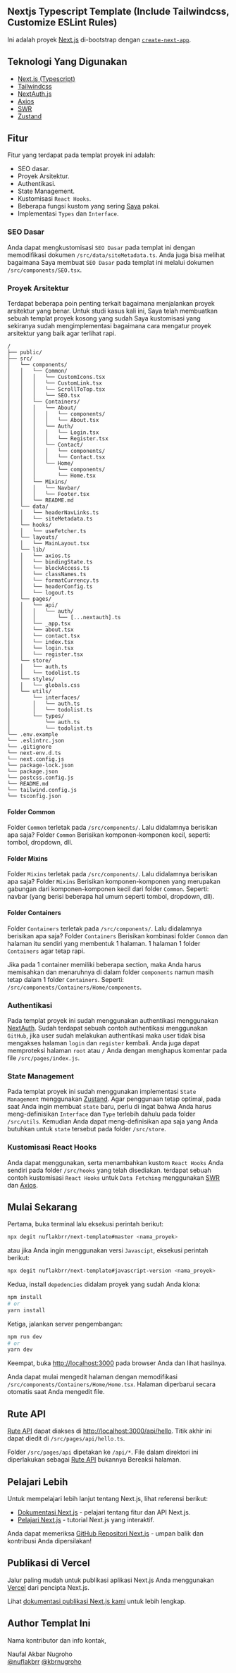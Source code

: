 ## Nextjs Typescript Template (Include Tailwindcss, Customize ESLint Rules)

Ini adalah proyek [Next.js](https://nextjs.org/) di-bootstrap dengan [`create-next-app`](https://github.com/vercel/next.js/tree/canary/packages/create-next-app).

## Teknologi Yang Digunakan

- [Next.js (Typescript)](https://nextjs.org/)
- [Tailwindcss](https://tailwindcss.com/)
- [NextAuth.js](https://next-auth.js.org/getting-started/introduction/)
- [Axios](https://axios-http.com/docs/intro/)
- [SWR](https://swr.vercel.app/)
- [Zustand](https://docs.pmnd.rs/zustand/getting-started/introduction/)

## Fitur

Fitur yang terdapat pada templat proyek ini adalah:

- SEO dasar.
- Proyek Arsitektur.
- Authentikasi.
- State Management.
- Kustomisasi `React Hooks`.
- Beberapa fungsi kustom yang sering [Saya](https://github.com/nuflakbrr) pakai.
- Implementasi `Types` dan `Interface`.

### SEO Dasar

Anda dapat mengkustomisasi `SEO Dasar` pada templat ini dengan memodifikasi dokumen `/src/data/siteMetadata.ts`. Anda juga bisa melihat bagaimana Saya membuat `SEO Dasar` pada templat ini melalui dokumen `/src/components/SEO.tsx`.

### Proyek Arsitektur

Terdapat beberapa poin penting terkait bagaimana menjalankan proyek arsitektur yang benar. Untuk studi kasus kali ini, Saya telah membuatkan sebuah templat proyek kosong yang sudah Saya kustomisasi yang sekiranya sudah mengimplementasi bagaimana cara mengatur proyek arsitektur yang baik agar terlihat rapi.

```
/
├── public/
├── src/
│   └── components/
│   │   └── Common/
│   │   │   └── CustomIcons.tsx
│   │   │   └── CustomLink.tsx
│   │   │   └── ScrollToTop.tsx
│   │   │   └── SEO.tsx
│   │   └── Containers/
│   │   │   └── About/
│   │   │   │   └── components/
│   │   │   │   └── About.tsx
│   │   │   └── Auth/
│   │   │   │   └── Login.tsx
│   │   │   │   └── Register.tsx
│   │   │   └── Contact/
│   │   │   │   └── components/
│   │   │   │   └── Contact.tsx
│   │   │   └── Home/
│   │   │       └── components/
│   │   │       └── Home.tsx
│   │   └── Mixins/
│   │   │   └── Navbar/
│   │   │   └── Footer.tsx
│   │   └── README.md
│   └── data/
│   │   └── headerNavLinks.ts
│   │   └── siteMetadata.ts
│   └── hooks/
│   │   └── useFetcher.ts
│   └── layouts/
│   │   └── MainLayout.tsx
│   └── lib/
│   │   └── axios.ts
│   │   └── bindingState.ts
│   │   └── blockAccess.ts
│   │   └── classNames.ts
│   │   └── formatCurrency.ts
│   │   └── headerConfig.ts
│   │   └── logout.ts
│   └── pages/
│   │   └── api/
│   │   │   └── auth/
│   │   │       └── [...nextauth].ts
│   │   └── _app.tsx
│   │   └── about.tsx
│   │   └── contact.tsx
│   │   └── index.tsx
│   │   └── login.tsx
│   │   └── register.tsx
│   └── store/
│   │   └── auth.ts
│   │   └── todolist.ts
│   └── styles/
│   │   └── globals.css
│   └── utils/
│       └── interfaces/
│       │   └── auth.ts
│       │   └── todolist.ts
│       └── types/
│           └── auth.ts
│           └── todolist.ts
└── .env.example
└── .eslintrc.json
└── .gitignore
└── next-env.d.ts
└── next.config.js
└── package-lock.json
└── package.json
└── postcss.config.js
└── README.md
└── tailwind.config.js
└── tsconfig.json
```

#### Folder Common

Folder `Common` terletak pada `/src/components/`. Lalu didalamnya berisikan apa saja? Folder `Common` Berisikan komponen-komponen kecil, seperti: tombol, dropdown, dll.

#### Folder Mixins

Folder `Mixins` terletak pada `/src/components/`. Lalu didalamnya berisikan apa saja? Folder `Mixins` Berisikan komponen-komponen yang merupakan gabungan dari komponen-komponen kecil dari folder `Common`. Seperti: navbar (yang berisi beberapa hal umum seperti tombol, dropdown, dll).

#### Folder Containers

Folder `Containers` terletak pada `/src/components/`. Lalu didalamnya berisikan apa saja? Folder `Containers` Berisikan kombinasi folder `Common` dan halaman itu sendiri yang membentuk 1 halaman. 1 halaman 1 folder `Containers` agar tetap rapi.

Jika pada 1 container memiliki beberapa section, maka Anda harus memisahkan dan menaruhnya di dalam folder `components` namun masih tetap dalam 1 folder `Containers`. Seperti: `/src/components/Containers/Home/components`.

### Authentikasi

Pada templat proyek ini sudah menggunakan authentikasi menggunakan [NextAuth](https://next-auth.js.org/getting-started/introduction/). Sudah terdapat sebuah contoh authentikasi menggunakan `GitHub`, jika user sudah melakukan authentikasi maka user tidak bisa mengakses halaman `login` dan `register` kembali. Anda juga dapat memproteksi halaman `root` atau `/` Anda dengan menghapus komentar pada file `/src/pages/index.js`.

### State Management

Pada templat proyek ini sudah menggunakan implementasi `State Management` menggunakan [Zustand](https://docs.pmnd.rs/zustand/getting-started/introduction). Agar penggunaan tetap optimal, pada saat Anda ingin membuat `state` baru, perlu di ingat bahwa Anda harus meng-definisikan `Interface` dan `Type` terlebih dahulu pada folder `/src/utils`. Kemudian Anda dapat meng-definisikan apa saja yang Anda butuhkan untuk `state` tersebut pada folder `/src/store`.

### Kustomisasi React Hooks

Anda dapat menggunakan, serta menambahkan kustom `React Hooks` Anda sendiri pada folder `/src/hooks` yang telah disediakan. terdapat sebuah contoh kustomisasi `React Hooks` untuk `Data Fetching` menggunakan [SWR](https://swr.vercel.app) dan [Axios](https://axios-http.com/docs/intro).

## Mulai Sekarang

Pertama, buka terminal lalu eksekusi perintah berikut:

```bash
npx degit nuflakbrr/next-template#master <nama_proyek>
```

atau jika Anda ingin menggunakan versi `Javascipt`, eksekusi perintah berikut:

```bash
npx degit nuflakbrr/next-template#javascript-version <nama_proyek>
```

Kedua, install `depedencies` didalam proyek yang sudah Anda klona:

```bash
npm install
# or
yarn install
```

Ketiga, jalankan server pengembangan:

```bash
npm run dev
# or
yarn dev
```

Keempat, buka [http://localhost:3000](http://localhost:3000) pada browser Anda dan lihat hasilnya.

Anda dapat mulai mengedit halaman dengan memodifikasi `/src/components/Containers/Home/Home.tsx`. Halaman diperbarui secara otomatis saat Anda mengedit file.

## Rute API

[Rute API](https://nextjs.org/docs/api-routes/introduction) dapat diakses di [http://localhost:3000/api/hello](http://localhost:3000/api/hello). Titik akhir ini dapat diedit di `/src/pages/api/hello.ts`.

Folder `/src/pages/api` dipetakan ke `/api/*`. File dalam direktori ini diperlakukan sebagai [Rute API](https://nextjs.org/docs/api-routes/introduction) bukannya Bereaksi halaman.

## Pelajari Lebih

Untuk mempelajari lebih lanjut tentang Next.js, lihat referensi berikut:

- [Dokumentasi Next.js](https://nextjs.org/docs) - pelajari tentang fitur dan API Next.js.
- [Pelajari Next.js](https://nextjs.org/learn) - tutorial Next.js yang interaktif.

Anda dapat memeriksa [GitHub Repositori Next.js](https://github.com/vercel/next.js/) - umpan balik dan kontribusi Anda dipersilakan!

## Publikasi di Vercel

Jalur paling mudah untuk publikasi aplikasi Next.js Anda menggunakan [Vercel](https://vercel.com/new?utm_medium=default-template&filter=next.js&utm_source=create-next-app&utm_campaign=create-next-app-readme) dari pencipta Next.js.

Lihat [dokumentasi publikasi Next.js kami](https://nextjs.org/docs/deployment) untuk lebih lengkap.

## Author Templat Ini

Nama kontributor dan info kontak,

Naufal Akbar Nugroho  
[@nuflakbrr](https://github.com/nuflakbrr)
[@kbrnugroho](https://instagram.com/kbrnugroho)
